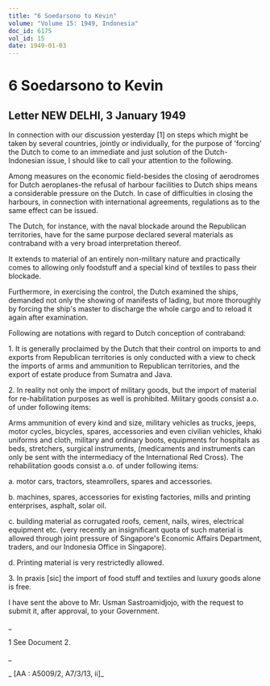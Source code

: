 ```yaml
---
title: "6 Soedarsono to Kevin"
volume: "Volume 15: 1949, Indonesia"
doc_id: 6175
vol_id: 15
date: 1949-01-03
---
```


# 6 Soedarsono to Kevin

## Letter NEW DELHI, 3 January 1949

In connection with our discussion yesterday [1] on steps which might be taken by several countries, jointly or individually, for the purpose of 'forcing' the Dutch to come to an immediate and just solution of the Dutch-Indonesian issue, I should like to call your attention to the following.

Among measures on the economic field-besides the closing of aerodromes for Dutch aeroplanes-the refusal of harbour facilities to Dutch ships means a considerable pressure on the Dutch. In case of difficulties in closing the harbours, in connection with international agreements, regulations as to the same effect can be issued.

The Dutch, for instance, with the naval blockade around the Republican territories, have for the same purpose declared several materials as contraband with a very broad interpretation thereof.

It extends to material of an entirely non-military nature and practically comes to allowing only foodstuff and a special kind of textiles to pass their blockade.

Furthermore, in exercising the control, the Dutch examined the ships, demanded not only the showing of manifests of lading, but more thoroughly by forcing the ship's master to discharge the whole cargo and to reload it again after examination.

Following are notations with regard to Dutch conception of contraband:

1\. It is generally proclaimed by the Dutch that their control on imports to and exports from Republican territories is only conducted with a view to check the imports of arms and ammunition to Republican territories, and the export of estate produce from Sumatra and Java.

2\. In reality not only the import of military goods, but the import of material for re-habilitation purposes as well is prohibited. Military goods consist a.o. of under following items:

Arms ammunition of every kind and size, military vehicles as trucks, jeeps, motor cycles, bicycles, spares, accessories and even civilian vehicles, khaki uniforms and cloth, military and ordinary boots, equipments for hospitals as beds, stretchers, surgical instruments, (medicaments and instruments can only be sent with the intermediacy of the International Red Cross). The rehabilitation goods consist a.o. of under following items:

a. motor cars, tractors, steamrollers, spares and accessories.

b. machines, spares, accessories for existing factories, mills and printing enterprises, asphalt, solar oil.

c. building material as corrugated roofs, cement, nails, wires, electrical equipment etc. (very recently an insignificant quota of such material is allowed through joint pressure of Singapore's Economic Affairs Department, traders, and our Indonesia Office in Singapore).

d. Printing material is very restrictedly allowed.

3\. In praxis [sic] the import of food stuff and textiles and luxury goods alone is free.

I have sent the above to Mr. Usman Sastroamidjojo, with the request to submit it, after approval, to your Government.

_

1 See Document 2.

_

_ [AA : A5009/2, A7/3/13, ii]_
